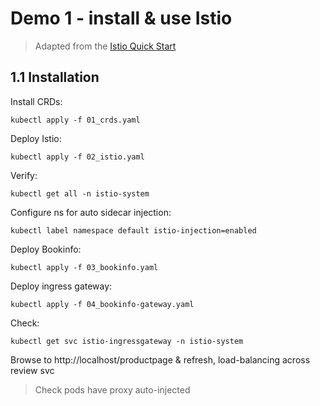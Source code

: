 # Demo 1 - install & use Istio

> Adapted from the [Istio Quick Start](https://istio.io/docs/setup/kubernetes/quick-start/)

## 1.1 Installation

Install CRDs:

```
kubectl apply -f 01_crds.yaml
```

Deploy Istio:

```
kubectl apply -f 02_istio.yaml
```

Verify:

```
kubectl get all -n istio-system
```

Configure ns for auto sidecar injection:

```
kubectl label namespace default istio-injection=enabled
```

Deploy Bookinfo:

```
kubectl apply -f 03_bookinfo.yaml
```

Deploy ingress gateway:

```
kubectl apply -f 04_bookinfo-gateway.yaml
```

Check:

```
kubectl get svc istio-ingressgateway -n istio-system
```

Browse to http://localhost/productpage & refresh, load-balancing across review svc

> Check pods have proxy auto-injected